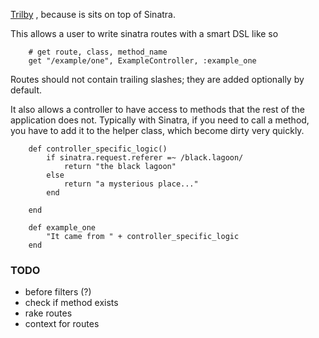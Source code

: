 [Trilby](http://en.wikipedia.org/wiki/Trilby) , because is sits on top of Sinatra.

This allows a user to write sinatra routes with a smart DSL like so
```
    # get route, class, method_name
    get "/example/one", ExampleController, :example_one
```
Routes should not contain trailing slashes; they are added optionally by default. 


It also allows a controller to have access to methods that the rest of the application does not. Typically
with Sinatra, if you need to call a method, you have to add it to the helper class, which become dirty very quickly. 

```
    def controller_specific_logic()
        if sinatra.request.referer =~ /black.lagoon/
            return "the black lagoon"
        else
            return "a mysterious place..."
        end

    end

    def example_one
        "It came from " + controller_specific_logic
    end
```

### TODO

* before filters (?)
* check if method exists
* rake routes
* context for routes
